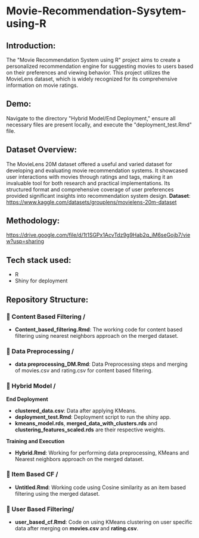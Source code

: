 # Movie-Recommendation-Sysytem-using-R

## Introduction:
The "Movie Recommendation System using R" project aims to create a personalized recommendation engine for suggesting movies to users based on their preferences and viewing behavior. This project utilizes the MovieLens dataset, which is widely recognized for its comprehensive information on movie ratings.

## Demo:
Navigate to the directory "Hybrid Model/End Deployment," ensure all necessary files are present locally, and execute the "deployment_test.Rmd" file.

## Dataset Overview:
The MovieLens 20M dataset offered a useful and varied dataset for developing and evaluating movie recommendation systems. It showcased user interactions with movies through ratings and tags, making it an invaluable tool for both research and practical implementations. Its structured format and comprehensive coverage of user preferences provided significant insights into recommendation system design.
**Dataset**: https://www.kaggle.com/datasets/grouplens/movielens-20m-dataset

## Methodology:
https://drive.google.com/file/d/1t1SGPx1AcvTdz9g9Hab2q_iM6seGojb7/view?usp=sharing

## Tech stack used:
- R
- Shiny for deployment

## Repository Structure:
### 📁 Content Based Filtering / 
- **Content_based_filtering.Rmd**: The working code for content based filtering using nearest neighbors approach on the merged dataset.

### 📁 Data Preprocessing / 
- **data preprocessing_DM.Rmd**: Data Preprocessing steps and merging of movies.csv and rating.csv for content based filtering.

### 📁 Hybrid Model / 
**End Deployment**
- **clustered_data.csv**: Data after applying KMeans.
- **deployment_test.Rmd**: Deployment script to run the shiny app.
- **kmeans_model.rds**, **merged_data_with_clusters.rds** and **clustering_features_scaled.rds** are their respective weights.

**Training and Execution**
- **Hybrid.Rmd**: Working for performing data preprocessing, KMeans and Nearest neighbors approach on the merged dataset.


### 📁 Item Based CF /
- **Untitled.Rmd**: Working code using Cosine similarity as an item based filtering using the merged dataset.

### 📁 User Based Filtering/
- **user_based_cf.Rmd**: Code on using KMeans clustering on user specific data after merging on **movies.csv** and **rating.csv**.